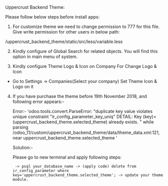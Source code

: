 Uppercrust Backend Theme:

Please follow below steps before install apps:
1. For customize theme we need to change permission to 777 for this file.
Give write permission for other users in below path:

/uppercrust_backend_theme/static/src/less/variable.less

2. Kindly configure of Global Search for related objects.
You will find this option in main menu of system.

3. Kindly configure Theme Logo & Icon on Company For Change Logo & Icon
- Go to Settings -> Companies(Select your company) Set Theme Icon & Logo on it

4. If you have purchase the theme before 19th November 2018, and following error appears:-

	Error:-
		'odoo.tools.convert.ParseError: "duplicate key value violates unique constraint "ir_config_parameter_key_uniq"
		DETAIL: Key (key)=(uppercrust_backend_theme.selected_theme) already exists.
		" while parsing /odoo_11/custom/uppercrust_backend_theme/data/theme_data.xml:121, near
		<record model="ir.config_parameter" id="default_theme">
		<field name="key">uppercrust_backend_theme.selected_theme</field>
		<field name="value" ref="uppercrust_backend_theme.theme_6"/>
		</record>'

	Solution:- 

	Please go to new terminal and apply following steps:

		-> psql your_database_name -> (apply code) delete from ir_config_parameter where key='uppercrust_backend_theme.selected_theme'; -> update your theme module.
